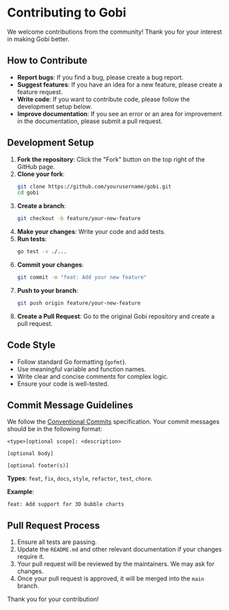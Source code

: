 # Contributing to Gobi

We welcome contributions from the community! Thank you for your interest in making Gobi better.

## How to Contribute

- **Report bugs**: If you find a bug, please create a bug report.
- **Suggest features**: If you have an idea for a new feature, please create a feature request.
- **Write code**: If you want to contribute code, please follow the development setup below.
- **Improve documentation**: If you see an error or an area for improvement in the documentation, please submit a pull request.

## Development Setup

1.  **Fork the repository**: Click the "Fork" button on the top right of the GitHub page.
2.  **Clone your fork**:
    ```bash
    git clone https://github.com/yourusername/gobi.git
    cd gobi
    ```
3.  **Create a branch**:
    ```bash
    git checkout -b feature/your-new-feature
    ```
4.  **Make your changes**: Write your code and add tests.
5.  **Run tests**:
    ```bash
    go test -v ./...
    ```
6.  **Commit your changes**:
    ```bash
    git commit -m "feat: Add your new feature"
    ```
7.  **Push to your branch**:
    ```bash
    git push origin feature/your-new-feature
    ```
8.  **Create a Pull Request**: Go to the original Gobi repository and create a pull request.

## Code Style

- Follow standard Go formatting (`gofmt`).
- Use meaningful variable and function names.
- Write clear and concise comments for complex logic.
- Ensure your code is well-tested.

## Commit Message Guidelines

We follow the [Conventional Commits](https://www.conventionalcommits.org/) specification. Your commit messages should be in the following format:

```
<type>[optional scope]: <description>

[optional body]

[optional footer(s)]
```

**Types**: `feat`, `fix`, `docs`, `style`, `refactor`, `test`, `chore`.

**Example**:
```
feat: Add support for 3D bubble charts
```

## Pull Request Process

1.  Ensure all tests are passing.
2.  Update the `README.md` and other relevant documentation if your changes require it.
3.  Your pull request will be reviewed by the maintainers. We may ask for changes.
4.  Once your pull request is approved, it will be merged into the `main` branch.

Thank you for your contribution! 
